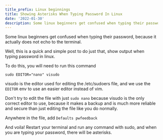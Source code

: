 ```yaml
---
title_prefix: Linux beginnings
title: Showing Asterisks When Typing Password In Linux
date: '2022-01-30'
description: Some linux beginners get confused when typing their password, because it actually does not echo to the terminal.
---
```


Some linux beginners get confused when typing their password, because it actually does not echo to the terminal.

Well, this is a quick and simple post to do just that, show output when typing password in linux.

To do this, you will need to run this command

`sudo EDITOR="nano" visudo`

visudo is the editor used for editing the /etc/sudoers file, and we use the `EDITOR` env to use an easier editor instead of vim.

Don't try to edit the file with just `sudo nano` because visudo is the only correct editor to use, because it makes a backup and is much more reliable and secure than just editing the file like you do normally.

Anywhere in the file, add `Defaults pwfeedback`

And voila! Restart your terminal and run any command with sudo, and when you are typing your password, there will be asterisks.
